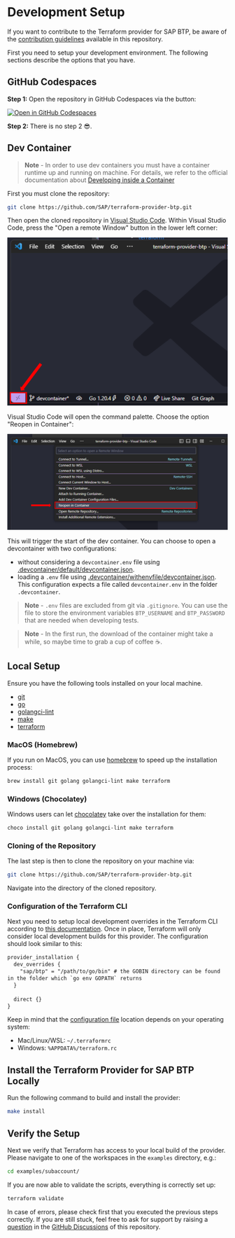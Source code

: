 # Development Setup

If you want to contribute to the Terraform provider for SAP BTP, be aware of the [contribution guidelines](CONTRIBUTING.md) available in this repository.

First you need to setup your development environment. The following sections describe the options that you have.

## GitHub Codespaces

**Step 1:** Open the repository in GitHub Codespaces via the button:

[![Open in GitHub Codespaces](https://github.com/codespaces/badge.svg)](https://github.com/codespaces/new?hide_repo_select=true&ref=main&repo=618531988)

**Step 2:** There is no step 2 😎.

## Dev Container

> **Note** - In order to use dev containers you must have a container runtime up and running on machine. For details, we refer to the official documentation about [Developing inside a Container](https://code.visualstudio.com/docs/devcontainers/containers)

First you must clone the repository:

```bash
git clone https://github.com/SAP/terraform-provider-btp.git
```

Then open the cloned repository in [Visual Studio Code](https://code.visualstudio.com/). Within Visual Studio Code, press the "Open a remote Window" button in the lower left corner:

![screenshot of Visual Studio Code - Open a Remote Window](assets/VSCode_Show_Open_Remote_Window.png)

 Visual Studio Code will open the command palette. Choose the option "Reopen in Container":

![screenshot of Visual Studio Code - Open a Remote Window](assets/VSCode_Command_Palette_Reopen.png)

This will trigger the start of the dev container. You can choose to open a devcontainer with two configurations:

* without considering a `devcontainer.env` file using [.devcontainer/default/devcontainer.json](.devcontainer/default/devcontainer.json).
* loading a `.env` file using [.devcontainer/withenvfile/devcontainer.json](.devcontainer/withenvfile/devcontainer.json). This configuration expects a file called `devcontainer.env` in the folder `.devcontainer`.

> **Note** - `.env` files are excluded from git via `.gitignore`. You can use the file to store the environment variables `BTP_USERNAME` and `BTP_PASSWORD` that are needed when developing tests.

> **Note** - In the first run, the download of the container might take a while, so maybe time to grab a cup of coffee ☕.

## Local Setup

Ensure you have the following tools installed on your local machine.

* [git](https://git-scm.com/)
* [go](https://go.dev/)
* [golangci-lint](https://github.com/golangci/golangci-lint)
* [make](https://www.gnu.org/software/make/)
* [terraform](https://www.terraform.io/)

### MacOS (Homebrew)

If you run on MacOS, you can use [homebrew](https://brew.sh/) to speed up the installation process:

```bash
brew install git golang golangci-lint make terraform
```

### Windows (Chocolatey)

Windows users can let [chocolatey](https://chocolatey.org/) take over the installation for them:

```bash
choco install git golang golangci-lint make terraform
```

### Cloning of the Repository

The last step is then to clone the repository on your machine via:

```bash
git clone https://github.com/SAP/terraform-provider-btp.git
```

Navigate into the directory of the cloned repository.

### Configuration of the Terraform CLI

Next you need to setup local development overrides in the Terraform CLI according to [this documentation](https://developer.hashicorp.com/terraform/plugin/debugging#terraform-cli-development-overrides). Once in place, Terraform will only consider local development builds for this provider. The configuration should look similar to this:

```hcl
provider_installation {
  dev_overrides {
    "sap/btp" = "/path/to/go/bin" # the GOBIN directory can be found in the folder which `go env GOPATH` returns
  }

  direct {}
}
```

Keep in mind that the [configuration file](https://developer.hashicorp.com/terraform/cli/config/config-file) location depends on your operating system:

* Mac/Linux/WSL: `~/.terraformrc`
* Windows: `%APPDATA%/terraform.rc`

## Install the Terraform Provider for SAP BTP Locally

Run the following command to build and install the provider:

```bash
make install
```

## Verify the Setup

Next we verify that Terraform has access to your local build of the provider. Please navigate to one of the workspaces in the `examples` directory, e.g.:

```bash
cd examples/subaccount/
```

If you are now able to validate the scripts, everything is correctly set up:

```bash
terraform validate
```

In case of errors, please check first that you executed the previous steps correctly. If you are still stuck, feel free to ask for support by raising a [question](https://github.com/SAP/terraform-provider-btp/discussions/categories/q-a) in the [GitHub Discussions](https://github.com/SAP/terraform-provider-btp/discussions/categories/q-a) of this repository.
